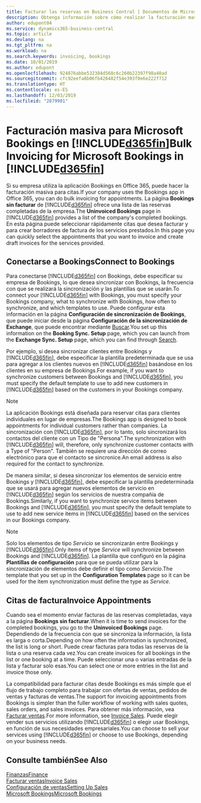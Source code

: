 ```yaml
---
title: Facturar las reservas en Business Central | Documentos de Microsoft
description: Obtenga información sobre cómo realizar la facturación masiva desde Microsoft Bookings en Business Central.
author: edupont04
ms.service: dynamics365-business-central
ms.topic: article
ms.devlang: na
ms.tgt_pltfrm: na
ms.workload: na
ms.search.keywords: invoicing, bookings
ms.date: 10/01/2019
ms.author: edupont
ms.openlocfilehash: 924876abbe532384d568c6c260b22397f98a40ad
ms.sourcegitcommit: cfc92eefa8b06fb426482f54e393f0e6e222f712
ms.translationtype: HT
ms.contentlocale: es-ES
ms.lasthandoff: 12/03/2019
ms.locfileid: "2879901"
---
```

# <a name="bulk-invoicing-for-microsoft-bookings-in-included365finincludesd365fin_mdmd"></a><span data-ttu-id="6986c-103">Facturación masiva para Microsoft Bookings en [!INCLUDE[d365fin](includes/d365fin_md.md)]</span><span class="sxs-lookup"><span data-stu-id="6986c-103">Bulk Invoicing for Microsoft Bookings in [!INCLUDE[d365fin](includes/d365fin_md.md)]</span></span>
<span data-ttu-id="6986c-104">Si su empresa utiliza la aplicación Bookings en Office 365, puede hacer la facturación masiva para citas.</span><span class="sxs-lookup"><span data-stu-id="6986c-104">If your company uses the Bookings app in Office 365, you can do bulk invoicing for appointments.</span></span> <span data-ttu-id="6986c-105">La página **Bookings sin facturar** de [!INCLUDE[d365fin](includes/d365fin_md.md)] ofrece una lista de las reservas completadas de la empresa.</span><span class="sxs-lookup"><span data-stu-id="6986c-105">The **Uninvoiced Bookings** page in [!INCLUDE[d365fin](includes/d365fin_md.md)] provides a list of the company's completed bookings.</span></span> <span data-ttu-id="6986c-106">En esta página puede seleccionar rápidamente citas que desea facturar y para crear borradores de factura de los servicios prestados.</span><span class="sxs-lookup"><span data-stu-id="6986c-106">In this page you can quickly select the appointments that you want to invoice and create draft invoices for the services provided.</span></span>  

## <a name="connect-to-bookings"></a><span data-ttu-id="6986c-107">Conectarse a Bookings</span><span class="sxs-lookup"><span data-stu-id="6986c-107">Connect to Bookings</span></span>
<span data-ttu-id="6986c-108">Para conectarse [!INCLUDE[d365fin](includes/d365fin_md.md)] con Bookings, debe especificar su empresa de Bookings, lo que desea sincronizar con Bookings, la frecuencia con que se realizará la sincronización y las plantillas que se usarán.</span><span class="sxs-lookup"><span data-stu-id="6986c-108">To connect your [!INCLUDE[d365fin](includes/d365fin_md.md)] with Bookings, you must specify your Bookings company, what to synchronize with Bookings, how often to synchronize, and which templates to use.</span></span> <span data-ttu-id="6986c-109">Puede configurar esta información en la página **Configuración de sincronización de Bookings**, que puede iniciar desde la página **Configuración de la sincronización de Exchange**, que puede encontrar mediante [Buscar](ui-search.md).</span><span class="sxs-lookup"><span data-stu-id="6986c-109">You set up this information on the **Booking Sync. Setup** page, which you can launch from the **Exchange Sync. Setup** page, which you can find through [Search](ui-search.md).</span></span>  

<span data-ttu-id="6986c-110">Por ejemplo, si desea sincronizar clientes entre Bookings y [!INCLUDE[d365fin](includes/d365fin_md.md)], debe especificar la plantilla predeterminada que se usa para agregar a los clientes nuevos en [!INCLUDE[d365fin](includes/d365fin_md.md)] basándose en los clientes en su empresa de Bookings.</span><span class="sxs-lookup"><span data-stu-id="6986c-110">For example, if you want to synchronize customers between Bookings and [!INCLUDE[d365fin](includes/d365fin_md.md)], you must specify the default template to use to add new customers in [!INCLUDE[d365fin](includes/d365fin_md.md)] based on the customers in your Bookings company.</span></span>  

> [!NOTE]
> <span data-ttu-id="6986c-111">La aplicación Bookings está diseñada para reservar citas para clientes individuales en lugar de empresas.</span><span class="sxs-lookup"><span data-stu-id="6986c-111">The Bookings app is designed to book appointments for individual customers rather than companies.</span></span> <span data-ttu-id="6986c-112">La sincronización con [!INCLUDE[d365fin](includes/d365fin_md.md)], por lo tanto, solo sincronizará los contactos del cliente con un Tipo de "Persona".</span><span class="sxs-lookup"><span data-stu-id="6986c-112">The synchronization with [!INCLUDE[d365fin](includes/d365fin_md.md)] will, therefore, only synchronize customer contacts with a Type of "Person".</span></span> <span data-ttu-id="6986c-113">También se requiere una dirección de correo electrónico para que el contacto se sincronice.</span><span class="sxs-lookup"><span data-stu-id="6986c-113">An email address is also required for the contact to synchronize.</span></span>  

<span data-ttu-id="6986c-114">De manera similar, si desea sincronizar los elementos de servicio entre Bookings y [!INCLUDE[d365fin](includes/d365fin_md.md)], debe especificar la plantilla predeterminada que se usará para agregar nuevos elementos de servicio en [!INCLUDE[d365fin](includes/d365fin_md.md)] según los servicios de nuestra compañía de Bookings.</span><span class="sxs-lookup"><span data-stu-id="6986c-114">Similarly, if you want to synchronize service items between Bookings and [!INCLUDE[d365fin](includes/d365fin_md.md)], you must specify the default template to use to add new service items in [!INCLUDE[d365fin](includes/d365fin_md.md)] based on the services in our Bookings company.</span></span>  

> [!NOTE]
> <span data-ttu-id="6986c-115">Solo los elementos de tipo *Servicio* se sincronizarán entre Bookings y [!INCLUDE[d365fin](includes/d365fin_md.md)].</span><span class="sxs-lookup"><span data-stu-id="6986c-115">Only items of type *Service* will synchronize between Bookings and [!INCLUDE[d365fin](includes/d365fin_md.md)].</span></span> <span data-ttu-id="6986c-116">La plantilla que configuró en la página **Plantillas de configuración** para que se pueda utilizar para la sincronización de elementos debe definir el tipo como *Servicio*.</span><span class="sxs-lookup"><span data-stu-id="6986c-116">The template that you set up in the **Configuration Templates** page so it can be used for the item synchronization must define the type as *Service*.</span></span>

## <a name="invoice-appointments"></a><span data-ttu-id="6986c-117">Citas de factura</span><span class="sxs-lookup"><span data-stu-id="6986c-117">Invoice Appointments</span></span>
<span data-ttu-id="6986c-118">Cuando sea el momento enviar facturas de las reservas completadas, vaya a la página **Bookings sin facturar**.</span><span class="sxs-lookup"><span data-stu-id="6986c-118">When it is time to send invoices for the completed bookings, you go to the **Uninvoiced Bookings** page.</span></span> <span data-ttu-id="6986c-119">Dependiendo de la frecuencia con que se sincroniza la información, la lista es larga o corta.</span><span class="sxs-lookup"><span data-stu-id="6986c-119">Depending on how often the information is synchronized, the list is long or short.</span></span> <span data-ttu-id="6986c-120">Puede crear facturas para todas las reservas de la lista o una reserva cada vez.</span><span class="sxs-lookup"><span data-stu-id="6986c-120">You can create invoices for all bookings in the list or one booking at a time.</span></span> <span data-ttu-id="6986c-121">Puede seleccionar una o varias entradas de la lista y facturar solo esas.</span><span class="sxs-lookup"><span data-stu-id="6986c-121">You can select one or more entries in the list and invoice those only.</span></span>  

<span data-ttu-id="6986c-122">La compatibilidad para facturar citas desde Bookings es más simple que el flujo de trabajo completo para trabajar con ofertas de ventas, pedidos de ventas y facturas de ventas.</span><span class="sxs-lookup"><span data-stu-id="6986c-122">The support for invoicing appointments from Bookings is simpler than the fuller workflow of working with sales quotes, sales orders, and sales invoices.</span></span> <span data-ttu-id="6986c-123">Para obtener más información, vea [Facturar ventas](sales-how-invoice-sales.md).</span><span class="sxs-lookup"><span data-stu-id="6986c-123">For more information, see [Invoice Sales](sales-how-invoice-sales.md).</span></span> <span data-ttu-id="6986c-124">Puede elegir vender sus servicios utilizando [!INCLUDE[d365fin](includes/d365fin_md.md)] o elegir usar Bookings, en función de sus necesidades empresariales.</span><span class="sxs-lookup"><span data-stu-id="6986c-124">You can choose to sell your services using [!INCLUDE[d365fin](includes/d365fin_md.md)] or choose to use Bookings, depending on your business needs.</span></span>  

## <a name="see-also"></a><span data-ttu-id="6986c-125">Consulte también</span><span class="sxs-lookup"><span data-stu-id="6986c-125">See Also</span></span>
[<span data-ttu-id="6986c-126">Finanzas</span><span class="sxs-lookup"><span data-stu-id="6986c-126">Finance</span></span>](finance.md)  
[<span data-ttu-id="6986c-127">Facturar ventas</span><span class="sxs-lookup"><span data-stu-id="6986c-127">Invoice Sales</span></span>](sales-how-invoice-sales.md)  
[<span data-ttu-id="6986c-128">Configuración de ventas</span><span class="sxs-lookup"><span data-stu-id="6986c-128">Setting Up Sales</span></span>](sales-setup-sales.md)  
[<span data-ttu-id="6986c-129">Microsoft Bookings</span><span class="sxs-lookup"><span data-stu-id="6986c-129">Microsoft Bookings</span></span>](https://products.office.com/business/scheduling-and-booking-app)  

